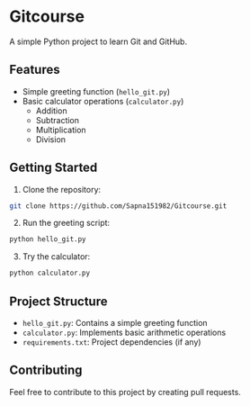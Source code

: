 # Gitcourse

A simple Python project to learn Git and GitHub.

## Features

- Simple greeting function (`hello_git.py`)
- Basic calculator operations (`calculator.py`)
  - Addition
  - Subtraction
  - Multiplication
  - Division

## Getting Started

1. Clone the repository:
```bash
git clone https://github.com/Sapna151982/Gitcourse.git
```

2. Run the greeting script:
```bash
python hello_git.py
```

3. Try the calculator:
```bash
python calculator.py
```

## Project Structure

- `hello_git.py`: Contains a simple greeting function
- `calculator.py`: Implements basic arithmetic operations
- `requirements.txt`: Project dependencies (if any)

## Contributing

Feel free to contribute to this project by creating pull requests.
